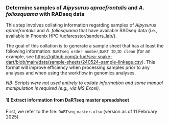 ### Determine samples of <i>Aipysurus apraefrontalis</i> and <i>A. foliosquama</i> with RADseq data

This step involves collating information regarding samples of <i>Aipysurus apraefrontalis</i> and <i>A. foliosquama</i> that have available RADseq data (i.e., available in Phoenix HPC:/uofaresstor/sanders_lab/).<br>

The goal of this collation is to generate a sample sheet that has at least the following information: `DaRTseq order number`,`DaRT ID`,`ID clean` (for an example, see https://github.com/a-lud/sea-snake-dart/blob/main/data/sample-sheets/240524-sample-linkage.csv).
This format will improve efficiency when processing samples prior to any analyses and when using the workflow in genomics analyses.<br>

<i>NB: Scripts were not used entirely to collate information and some manual manipulation is required (e.g., via MS Excel).</i><br>

#### 1) Extract information from DaRTseq master spreadsheet
First, we refer to the file: `DARTseq_master.xlsx` (version as of 11 February 2025)
